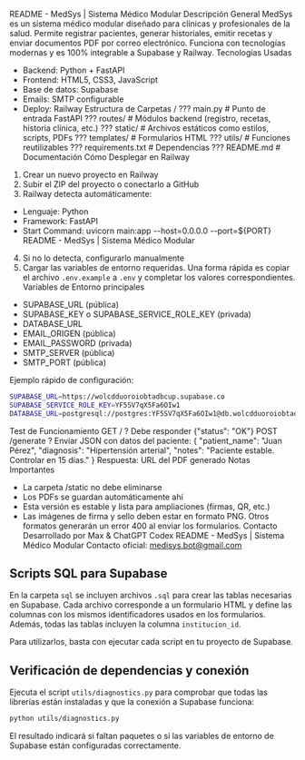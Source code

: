 README - MedSys | Sistema Médico Modular
Descripción General
MedSys es un sistema médico modular diseñado para clínicas y profesionales de la salud. Permite registrar pacientes,
generar historiales, emitir recetas y enviar documentos PDF por correo electrónico. Funciona con tecnologías modernas
y es 100% integrable a Supabase y Railway.
Tecnologías Usadas
- Backend: Python + FastAPI
- Frontend: HTML5, CSS3, JavaScript
- Base de datos: Supabase
- Emails: SMTP configurable
- Deploy: Railway
Estructura de Carpetas
/
??? main.py # Punto de entrada FastAPI
??? routes/ # Módulos backend (registro, recetas, historia clínica, etc.)
??? static/ # Archivos estáticos como estilos, scripts, PDFs
??? templates/ # Formularios HTML
??? utils/ # Funciones reutilizables
??? requirements.txt # Dependencias
??? README.md # Documentación
Cómo Desplegar en Railway
1. Crear un nuevo proyecto en Railway
2. Subir el ZIP del proyecto o conectarlo a GitHub
3. Railway detecta automáticamente:
 - Lenguaje: Python
 - Framework: FastAPI
 - Start Command: uvicorn main:app --host=0.0.0.0 --port=${PORT}
README - MedSys | Sistema Médico Modular
4. Si no lo detecta, configurarlo manualmente
5. Cargar las variables de entorno requeridas.
   Una forma rápida es copiar el archivo `.env.example` a `.env` y
   completar los valores correspondientes.
Variables de Entorno principales
- SUPABASE_URL (pública)
- SUPABASE_KEY o SUPABASE_SERVICE_ROLE_KEY (privada)
- DATABASE_URL
- EMAIL_ORIGEN (pública)
- EMAIL_PASSWORD (privada)
- SMTP_SERVER (pública)
- SMTP_PORT (pública)

Ejemplo rápido de configuración:

```bash
SUPABASE_URL=https://wolcdduoroiobtadbcup.supabase.co
SUPABASE_SERVICE_ROLE_KEY=YF5SV7qX5Fa6OIw1
DATABASE_URL=postgresql://postgres:YF5SV7qX5Fa6OIw1@db.wolcdduoroiobtadbcup.supabase.co:5432/postgres
```
Test de Funcionamiento
GET / ? Debe responder {"status": "OK"}
POST /generate ? Enviar JSON con datos del paciente:
{
 "patient_name": "Juan Pérez",
 "diagnosis": "Hipertensión arterial",
 "notes": "Paciente estable. Controlar en 15 días."
}
Respuesta: URL del PDF generado
Notas Importantes
- La carpeta /static no debe eliminarse
- Los PDFs se guardan automáticamente ahí
- Esta versión es estable y lista para ampliaciones (firmas, QR, etc.)
- Las imágenes de firma y sello deben estar en formato PNG. Otros formatos
  generarán un error 400 al enviar los formularios.
Contacto
Desarrollado por Max & ChatGPT Codex
README - MedSys | Sistema Médico Modular
Contacto oficial: medisys.bot@gmail.com

## Scripts SQL para Supabase

En la carpeta `sql` se incluyen archivos `.sql` para crear las tablas necesarias en Supabase.
Cada archivo corresponde a un formulario HTML y define las columnas con los mismos identificadores
usados en los formularios. Además, todas las tablas incluyen la columna `institucion_id`.

Para utilizarlos, basta con ejecutar cada script en tu proyecto de Supabase.

## Verificación de dependencias y conexión

Ejecuta el script `utils/diagnostics.py` para comprobar que todas las
librerías están instaladas y que la conexión a Supabase funciona:

```bash
python utils/diagnostics.py
```

El resultado indicará si faltan paquetes o si las variables de entorno de
Supabase están configuradas correctamente.
